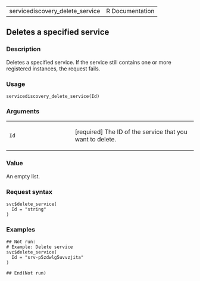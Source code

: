 <table style="width: 100%;">
<tbody>
<tr class="odd">
<td>servicediscovery_delete_service</td>
<td style="text-align: right;">R Documentation</td>
</tr>
</tbody>
</table>

## Deletes a specified service

### Description

Deletes a specified service. If the service still contains one or more
registered instances, the request fails.

### Usage

    servicediscovery_delete_service(Id)

### Arguments

<table>
<colgroup>
<col style="width: 35%" />
<col style="width: 65%" />
</colgroup>
<tbody>
<tr class="odd">
<td><code id="servicediscovery_delete_service_:_Id">Id</code></td>
<td><p>[required] The ID of the service that you want to
delete.</p></td>
</tr>
</tbody>
</table>

### Value

An empty list.

### Request syntax

    svc$delete_service(
      Id = "string"
    )

### Examples

    ## Not run: 
    # Example: Delete service
    svc$delete_service(
      Id = "srv-p5zdwlg5uvvzjita"
    )

    ## End(Not run)
